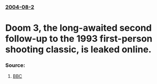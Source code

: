 ### [2004-08-2](/news/2004/08/2/index.md)

#  Doom 3, the long-awaited second follow-up to the 1993 first-person shooting classic, is leaked online. 




### Source:

1. [BBC](http://news.bbc.co.uk/2/hi/technology/3527332.stm)

